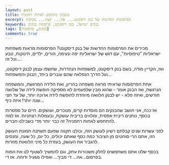 ```yaml
---
layout: post
title: כשבנק מתחפש לאחות רחמניה
excerpt: הפרסומות החדשות של בנק דיסקונט... אה... קצת... מביכות
keywords: בנקים ישראל, בנק דיסקונט, פרסומת בנקים
tags: [בנקים, פרסומות]
comments: true
---
```

מכירים את הפרסומות החדשות של בנק דיסקונט? הפרסומות מראות משפחות ישראליות "טיפוסיות", עם דגש של ישראליות יפה ונעימה, הורים, ילדים, תינוקות, טבע וכל זה....

ואז, הקריין מודה, בשם בנק דיסקונט, למשפחות הנהדרות, שחשפו עצמן לבנק דיסקונט, ועל הדרך הנפלאה שהם עוברים ביחד, הבנק והמשפחות...

אחת הפרסומות שראיתי מראה משפחה בהריון, ואת הלידה המרגשת, והמשפחה הנרגשת, ואז הבנק אומר - שהוא מבין שלפעמים לא מספיקה חופשת לידה של שלושה חודשים, ואיזה פלא - יש לבנק הלוואה מיוחדת לחופשת לידה ארוכה יותר, של עד חצי שנה יותר! איזה כיף...

אז ככה, אני חושב שהבנקים הם מוסדות קרים, מנוכרים, ועושקים. חיים על ספסרות בכסף, נותנים ריבית אפסית, ומלווים בריבית עושקת, ובעמלות רצחניות. אז למה להתחפש לאחות רחמניה? זה כבר יותר מדי בשבילנו חברים.

לפני עשרות שנים קבלתם רשיון לעושק הזה, וכולנו תקווה שפעם תשתנה תמונת העושק הזו, אתם הרי סוחטים מן הציבור כמה כסף שאתם יכולים, כל יום, כל שעה, ומנסים להגביר את העושק, בעזרת כל מיני הלוואות מוזרות.

בכסף שלנו אתם משתמשים לחלק משכורות עתק, וגם להמשיך לשטוף לנו את המוח בפרסום...אה... די מביך... ואפילו מגעיל ודוחה. אז די.
